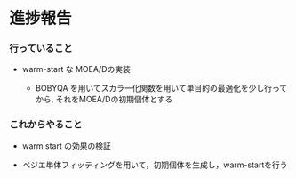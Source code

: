 # 進捗報告
### 行っていること

- warm-start な MOEA/Dの実装

    - BOBYQA を用いてスカラー化関数を用いて単目的の最適化を少し行ってから, それをMOEA/Dの初期個体とする

### これからやること

- warm start の効果の検証

- ベジエ単体フィッティングを用いて，初期個体を生成し，warm-startを行う
